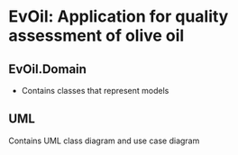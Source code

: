 # EvOil: Application for quality assessment of olive oil

## EvOil.Domain
- Contains classes that represent models

## UML
Contains UML class diagram and use case diagram


